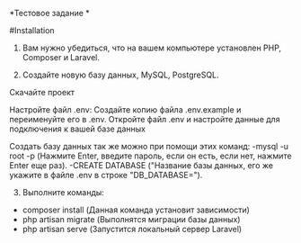 *Тестовое задание *

#Installation
1. Вам нужно убедиться, что на вашем компьютере установлен PHP, Composer и Laravel. 

2. Создайте новую базу данных, MySQL, PostgreSQL.

Скачайте проект

Настройте файл .env: Создайте копию файла .env.example и переименуйте его в .env. Откройте файл .env и настройте данные для подключения к вашей базе данных

Создать базу данных так же можно при помощи этих команд:
-mysql -u root -p  (Нажмите Enter, введите пароль, если он есть, если нет, нажмите Enter еще раз).
-CREATE DATABASE ("Название базы данных, его же укажите в файле .env в строке "DB_DATABASE=").

3. Выполните команды:

- composer install (Данная команда установит зависимости)
- php artisan migrate (Выполнятся миграции базы данных)
- php artisan serve (Запустится локальный сервер Laravel)
